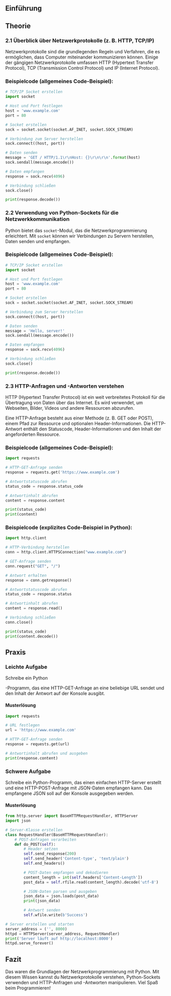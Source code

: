 ## Einführung


## Theorie

### 2.1 Überblick über Netzwerkprotokolle (z. B. HTTP, TCP/IP)

Netzwerkprotokolle sind die grundlegenden Regeln und Verfahren, die es ermöglichen, dass Computer miteinander kommunizieren können. Einige der gängigen Netzwerkprotokolle umfassen HTTP (Hypertext Transfer Protocol), TCP (Transmission Control Protocol) und IP (Internet Protocol).

### Beispielcode (allgemeines Code-Beispiel):
```python
# TCP/IP Socket erstellen
import socket

# Host und Port festlegen
host = 'www.example.com'
port = 80

# Socket erstellen
sock = socket.socket(socket.AF_INET, socket.SOCK_STREAM)

# Verbindung zum Server herstellen
sock.connect((host, port))

# Daten senden
message = 'GET / HTTP/1.1\r\nHost: {}\r\n\r\n'.format(host)
sock.sendall(message.encode())

# Daten empfangen
response = sock.recv(4096)

# Verbindung schließen
sock.close()

print(response.decode())
```

### 2.2 Verwendung von Python-Sockets für die Netzwerkkommunikation

Python bietet das `socket`-Modul, das die Netzwerkprogrammierung erleichtert. Mit `socket` können wir Verbindungen zu Servern herstellen, Daten senden und empfangen.

### Beispielcode (allgemeines Code-Beispiel):
```python
# TCP/IP Socket erstellen
import socket

# Host und Port festlegen
host = 'www.example.com'
port = 80

# Socket erstellen
sock = socket.socket(socket.AF_INET, socket.SOCK_STREAM)

# Verbindung zum Server herstellen
sock.connect((host, port))

# Daten senden
message = 'Hello, server!'
sock.sendall(message.encode())

# Daten empfangen
response = sock.recv(4096)

# Verbindung schließen
sock.close()

print(response.decode())
```

### 2.3 HTTP-Anfragen und -Antworten verstehen

HTTP (Hypertext Transfer Protocol) ist ein weit verbreitetes Protokoll für die Übertragung von Daten über das Internet. Es wird verwendet, um Webseiten, Bilder, Videos und andere Ressourcen abzurufen.

Eine HTTP-Anfrage besteht aus einer Methode (z. B. GET oder POST), einem Pfad zur Ressource und optionalen Header-Informationen. Die HTTP-Antwort enthält den Statuscode, Header-Informationen und den Inhalt der angeforderten Ressource.

### Beispielcode (allgemeines Code-Beispiel):
```python
import requests

# HTTP-GET-Anfrage senden
response = requests.get('https://www.example.com')

# Antwortstatuscode abrufen
status_code = response.status_code

# Antwortinhalt abrufen
content = response.content

print(status_code)
print(content)
```

### Beispielcode (explizites Code-Beispiel in Python):
```python
import http.client

# HTTP-Verbindung herstellen
conn = http.client.HTTPSConnection("www.example.com")

# GET-Anfrage senden
conn.request("GET", "/")

# Antwort erhalten
response = conn.getresponse()

# Antwortstatuscode abrufen
status_code = response.status

# Antwortinhalt abrufen
content = response.read()

# Verbindung schließen
conn.close()

print(status_code)
print(content.decode())
```

## Praxis

### Leichte Aufgabe

Schreibe ein Python

-Programm, das eine HTTP-GET-Anfrage an eine beliebige URL sendet und den Inhalt der Antwort auf der Konsole ausgibt.

#### Musterlösung

```python
import requests

# URL festlegen
url = 'https://www.example.com'

# HTTP-GET-Anfrage senden
response = requests.get(url)

# Antwortinhalt abrufen und ausgeben
print(response.content)
```

### Schwere Aufgabe

Schreibe ein Python-Programm, das einen einfachen HTTP-Server erstellt und eine HTTP-POST-Anfrage mit JSON-Daten empfangen kann. Das empfangene JSON soll auf der Konsole ausgegeben werden.

#### Musterlösung

```python
from http.server import BaseHTTPRequestHandler, HTTPServer
import json

# Server-Klasse erstellen
class RequestHandler(BaseHTTPRequestHandler):
    # POST-Anfragen verarbeiten
    def do_POST(self):
        # Header setzen
        self.send_response(200)
        self.send_header('Content-type', 'text/plain')
        self.end_headers()

        # POST-Daten empfangen und dekodieren
        content_length = int(self.headers['Content-Length'])
        post_data = self.rfile.read(content_length).decode('utf-8')

        # JSON-Daten parsen und ausgeben
        json_data = json.loads(post_data)
        print(json_data)

        # Antwort senden
        self.wfile.write(b'Success')

# Server erstellen und starten
server_address = ('', 8000)
httpd = HTTPServer(server_address, RequestHandler)
print('Server läuft auf http://localhost:8000')
httpd.serve_forever()
```

## Fazit

Das waren die Grundlagen der Netzwerkprogrammierung mit Python. Mit diesem Wissen kannst du Netzwerkprotokolle verstehen, Python-Sockets verwenden und HTTP-Anfragen und -Antworten manipulieren. Viel Spaß beim Programmieren!